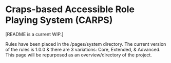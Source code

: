 # Craps-based Accessible Role Playing System (CARPS)

[README is a current WIP.]


Rules have been placed in the /pages/system directory.
The current version of the rules is 1.0.0 & there are 3 variations: Core, Extended, & Advanced.
This page will be repurposed as an overview/directory of the project.
